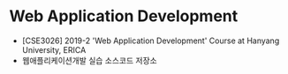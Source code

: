 # Web Application Development
* [CSE3026] 2019-2 'Web Application Development' Course at Hanyang University, ERICA
* 웹애플리케이션개발 실습 소스코드 저장소

